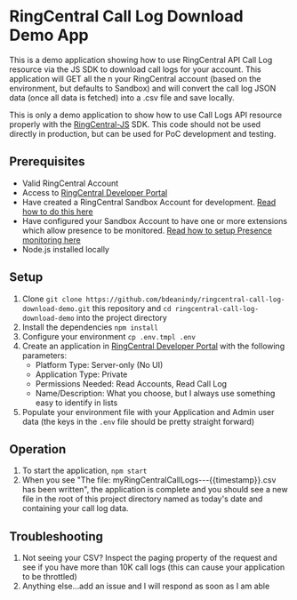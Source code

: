# RingCentral Call Log Download Demo App

This is a demo application showing how to use RingCentral API Call Log resource via the JS SDK to download call logs for your account. This application will GET all the n your RingCentral account (based on the environment, but defaults to Sandbox) and will convert the call log JSON data (once all data is fetched) into a .csv file and save locally. 

This is only a demo application to show how to use Call Logs API resource  properly with the [RingCentral-JS](https://github.com/ringcentral/ringcentral-js) SDK. This code should not be used directly in production, but can be used for PoC development and testing.

## Prerequisites

* Valid RingCentral Account
* Access to [RingCentral Developer Portal](https://developer.ringcentral.com)
* Have created a RingCentral Sandbox Account for development. [Read how to do this here](https://developers.ringcentral.com/library/tutorials/test-account.html)
* Have configured your Sandbox Account to have one or more extensions which allow presence to be monitored. [Read how to setup Presence monitoring here](http://success.ringcentral.com/articles/en_US/RC_Knowledge_Article/How-to-choose-specific-user-extensions-to-monitor-for-Presence)
* Node.js installed locally

## Setup

1. Clone `git clone https://github.com/bdeanindy/ringcentral-call-log-download-demo.git` this repository and `cd ringcentral-call-log-download-demo` into the project directory
2. Install the dependencies `npm install`
3. Configure your environment `cp .env.tmpl .env`
4. Create an application in [RingCentral Developer Portal](https://developers.ringcentral.com/my-account.html#/create-app) with the following parameters:
    * Platform Type: Server-only (No UI)
    * Application Type: Private
    * Permissions Needed: Read Accounts, Read Call Log
    * Name/Description: What you choose, but I always use something easy to identify in lists
5. Populate your environment file with your Application and Admin user data (the keys in the `.env` file should be pretty straight forward)


## Operation

1. To start the application, `npm start`
2. When you see "The file: myRingCentralCallLogs---{{timestamp}}.csv has been written", the application is complete and you should see a new file in the root of this project directory named as today's date and containing your call log data.

## Troubleshooting

1. Not seeing your CSV? Inspect the paging property of the request and see if you have more than 10K call logs (this can cause your application to be throttled)
3. Anything else...add an issue and I will respond as soon as I am able
